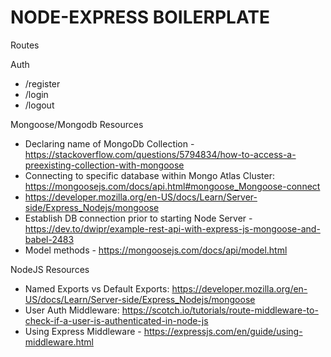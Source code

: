 # NODE-EXPRESS BOILERPLATE

Routes

Auth
- /register
- /login
- /logout

Mongoose/Mongodb Resources
- Declaring name of MongoDb Collection - https://stackoverflow.com/questions/5794834/how-to-access-a-preexisting-collection-with-mongoose
- Connecting to specific database within Mongo Atlas Cluster: https://mongoosejs.com/docs/api.html#mongoose_Mongoose-connect
- https://developer.mozilla.org/en-US/docs/Learn/Server-side/Express_Nodejs/mongoose
- Establish DB connection prior to starting Node Server - https://dev.to/dwipr/example-rest-api-with-express-js-mongoose-and-babel-2483
- Model methods - https://mongoosejs.com/docs/api/model.html


NodeJS Resources

- Named Exports vs Default Exports: https://developer.mozilla.org/en-US/docs/Learn/Server-side/Express_Nodejs/mongoose
- User Auth Middleware: https://scotch.io/tutorials/route-middleware-to-check-if-a-user-is-authenticated-in-node-js
- Using Express Middleware - https://expressjs.com/en/guide/using-middleware.html